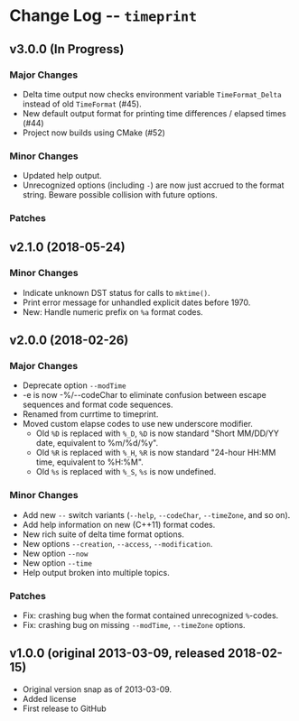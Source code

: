Change Log -- `timeprint`
================================================================================

v3.0.0  (In Progress)
----------------------------------------------------------------------------------------------------
### Major Changes
  - Delta time output now checks environment variable `TimeFormat_Delta` instead of old `TimeFormat`
    (#45).
  - New default output format for printing time differences / elapsed times (#44)
  - Project now builds using CMake (#52)

### Minor Changes
  - Updated help output.
  - Unrecognized options (including `-`) are now just accrued to the format string. Beware
    possible collision with future options.

### Patches


v2.1.0  (2018-05-24)
----------------------------------------------------------------------------------------------------
### Minor Changes
  - Indicate unknown DST status for calls to `mktime()`.
  - Print error message for unhandled explicit dates before 1970.
  - New: Handle numeric prefix on `%a` format codes.


v2.0.0  (2018-02-26)
----------------------------------------------------------------------------------------------------
### Major Changes
  - Deprecate option `--modTime`
  - -e is now -%/--codeChar to eliminate confusion between escape sequences and
    format code sequences.
  - Renamed from currtime to timeprint.
  - Moved custom elapse codes to use new underscore modifier.
    + Old `%D` is replaced with `%_D`,
      `%D` is now standard "Short MM/DD/YY date, equivalent to %m/%d/%y".
    + Old `%R` is replaced with `%_H`,
      `%R` is now standard "24-hour HH:MM time, equivalent to %H:%M".
    + Old `%s` is replaced with `%_S`, `%s` is now undefined.

### Minor Changes
  - Add new `--` switch variants (`--help`, `--codeChar`, `--timeZone`, and so on).
  - Add help information on new (C++11) format codes.
  - New rich suite of delta time format options.
  - New options `--creation`, `--access`, `--modification`.
  - New option `--now`
  - New option `--time`
  - Help output broken into multiple topics.

### Patches
  - Fix: crashing bug when the format contained unrecognized `%`-codes.
  - Fix: crashing bug on missing `--modTime`, `--timeZone` options.


v1.0.0  (original 2013-03-09, released 2018-02-15)
----------------------------------------------------------------------------------------------------
  - Original version snap as of 2013-03-09.
  - Added license
  - First release to GitHub

